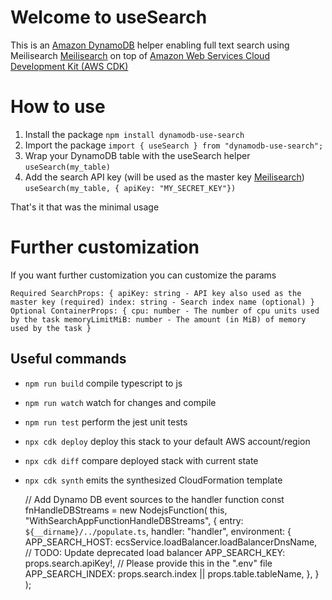 # Welcome to useSearch

This is an [Amazon DynamoDB](https://aws.amazon.com/dynamodb) helper enabling full text search using Meilisearch [Meilisearch](https://www.meilisearch.com) on top of [Amazon Web Services Cloud Development Kit (AWS CDK)](https://aws.amazon.com/cdk)

# How to use

1. Install the package
   `npm install dynamodb-use-search`
2. Import the package
   `import { useSearch } from "dynamodb-use-search";`
3. Wrap your DynamoDB table with the useSearch helper
   `useSearch(my_table)`
4. Add the search API key (will be used as the master key [Meilisearch](https://www.meilisearch.com/docs/learn/security/basic_security))
   `useSearch(my_table, { apiKey: "MY_SECRET_KEY"})`

That's it that was the minimal usage

# Further customization
If you want further customization you can customize the params

`Required SearchProps: {
  apiKey: string - API key also used as the master key (required)
  index: string - Search index name (optional)
}`
`Optional ContainerProps: {
  cpu: number - The number of cpu units used by the task
  memoryLimitMiB: number - The amount (in MiB) of memory used by the task
}`

## Useful commands

- `npm run build` compile typescript to js
- `npm run watch` watch for changes and compile
- `npm run test` perform the jest unit tests
- `npx cdk deploy` deploy this stack to your default AWS account/region
- `npx cdk diff` compare deployed stack with current state
- `npx cdk synth` emits the synthesized CloudFormation template


    // Add Dynamo DB event sources to the handler function
    const fnHandleDBStreams = new NodejsFunction(
      this,
      "WithSearchAppFunctionHandleDBStreams",
      {
        entry: `${__dirname}/../populate.ts`,
        handler: "handler",
        environment: {
          APP_SEARCH_HOST: ecsService.loadBalancer.loadBalancerDnsName, // TODO: Update deprecated load balancer
          APP_SEARCH_KEY: props.search.apiKey!, // Please provide this in the ".env" file
          APP_SEARCH_INDEX: props.search.index || props.table.tableName,
        },
      }
    );